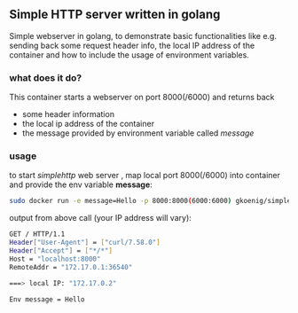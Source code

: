 ## Simple HTTP server written in golang
Simple webserver in golang, to demonstrate basic functionalities like e.g. sending back some request header info, the local IP address of the container and how to include the usage of environment variables.

### what does it do?

This container starts a webserver on port 8000(/6000) and returns back 
- some header information
- the local ip address of the container
- the message provided by environment variable called _message_  

### usage

to start _simplehttp_ web server , map local port 8000(/6000) into container and provide the env variable **message**:  
```bash
sudo docker run -e message=Hello -p 8000:8000(6000:6000) gkoenig/simplehttp
```  

output from above call (your IP address will vary):  
```bash
GET / HTTP/1.1
Header["User-Agent"] = ["curl/7.58.0"]
Header["Accept"] = ["*/*"]
Host = "localhost:8000"
RemoteAddr = "172.17.0.1:36540"

===> local IP: "172.17.0.2"

Env message = Hello

```
